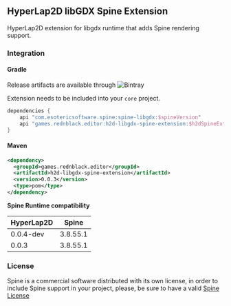 ## HyperLap2D libGDX Spine Extension

HyperLap2D extension for libgdx runtime that adds Spine rendering support.

### Integration

#### Gradle
Release artifacts are available through ![Bintray](https://img.shields.io/bintray/v/rednblackgames/HyperLap2D/h2d-libgdx-spine-extension) 

Extension needs to be included into your `core` project.
```groovy
dependencies {
    api "com.esotericsoftware.spine:spine-libgdx:$spineVersion"
    api "games.rednblack.editor:h2d-libgdx-spine-extension:$h2dSpineExtension"
}
```

#### Maven
```xml
<dependency>
  <groupId>games.rednblack.editor</groupId>
  <artifactId>h2d-libgdx-spine-extension</artifactId>
  <version>0.0.3</version>
  <type>pom</type>
</dependency>
```

**Spine Runtime compatibility**

| HyperLap2D         | Spine              |
| ------------------ | ------------------ |
| 0.0.4-dev          | 3.8.55.1           |
| 0.0.3              | 3.8.55.1           |

### License
Spine is a commercial software distributed with its own license, in order to include Spine support in your project, please, be sure to have a valid [Spine License](https://github.com/EsotericSoftware/spine-runtimes)